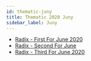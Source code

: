 ```yaml
---
id: thematic-juny
title: Thematic 2020 Juny
sidebar_label: Juny
---
```


-   <a href="/html/Thematic/2020/June/Radix_First_For_June_2020.html" target="_parent">Radix - First For June 2020</a>
-   <a href="/html/Thematic/2020/June/Radix_Second_For_June.html" target="_parent">Radix - Second For June</a>
-   <a href="/html/Thematic/2020/June/Radix_Third_For_June_2020.html" target="_parent">Radix - Third For June 2020</a>